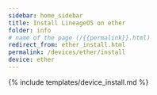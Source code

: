 ```yaml
---
sidebar: home_sidebar
title: Install LineageOS on ether
folder: info
# name of the page (/{{permalink}}.html)
redirect_from: ether_install.html
permalink: /devices/ether/install
device: ether
---
```

{% include templates/device_install.md %}
